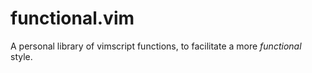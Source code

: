 # functional.vim

A personal library of vimscript functions, to facilitate a more *functional* style.
